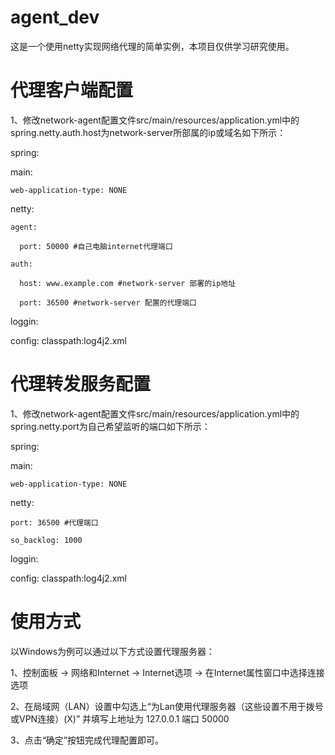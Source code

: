 # agent_dev
这是一个使用netty实现网络代理的简单实例，本项目仅供学习研究使用。

# 代理客户端配置

1、修改network-agent配置文件src/main/resources/application.yml中的spring.netty.auth.host为network-server所部属的ip或域名如下所示：

spring:

  main:
  
    web-application-type: NONE
    
  netty: 
  
    agent: 
    
      port: 50000 #自己电脑internet代理端口
      
    auth: 
    
      host: www.example.com #network-server 部署的ip地址
      
      port: 36500 #network-server 配置的代理端口
      
loggin:

  config: classpath:log4j2.xml  
  
# 代理转发服务配置

1、修改network-agent配置文件src/main/resources/application.yml中的spring.netty.port为自己希望监听的端口如下所示：

spring:

  main:
  
    web-application-type: NONE
    
  netty:
  
    port: 36500 #代理端口
    
    so_backlog: 1000
    
loggin:

  config: classpath:log4j2.xml  

# 使用方式
以Windows为例可以通过以下方式设置代理服务器：

1、控制面板 -> 网络和Internet -> Internet选项 -> 在Internet属性窗口中选择连接选项

2、在局域网（LAN）设置中勾选上“为Lan使用代理服务器（这些设置不用于拨号或VPN连接）(X)” 并填写上地址为 127.0.0.1 端口 50000 

3、点击“确定”按钮完成代理配置即可。
